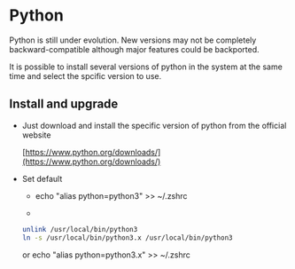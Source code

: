 # Python

Python is still under evolution. New versions may not be completely backward-compatible although major features could be backported. 

It is possible to install several versions of python in the system at the same time and select the spcific version to use. 

## Install and upgrade

* Just download and install the specific version of python from the official website 

    [https://www.python.org/downloads/](https://www.python.org/downloads/)

* Set default 

    * echo "alias python=python3" >> ~/.zshrc

    * 
    
    ```bash
    unlink /usr/local/bin/python3
    ln -s /usr/local/bin/python3.x /usr/local/bin/python3
    ```

    or echo "alias python=python3.x" >> ~/.zshrc